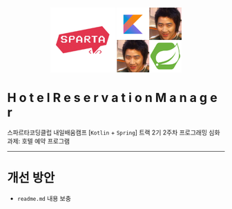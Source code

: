 <p align = "center">
    <img src = "assets-readme/Sparta_Coding_Club.png" width = 150 />
    <img src = "assets-readme/Kotlin_Spring_2nd.png" width = 150 />
</p>

# H o t e l R e s e r v a t i o n M a n a g e r 
스파르타코딩클럽 내일배움캠프 [`Kotlin` + `Spring`] 트랙 2기 2주차 프로그래밍 심화과제: 호텔 예약 프로그램

---

# 개선 방안
- `readme.md` 내용 보충